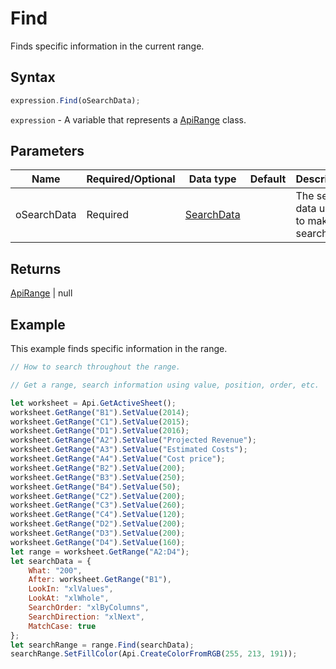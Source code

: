 # Find

Finds specific information in the current range.

## Syntax

```javascript
expression.Find(oSearchData);
```

`expression` - A variable that represents a [ApiRange](../ApiRange.md) class.

## Parameters

| **Name** | **Required/Optional** | **Data type** | **Default** | **Description** |
| ------------- | ------------- | ------------- | ------------- | ------------- |
| oSearchData | Required | [SearchData](../../Enumeration/SearchData.md) |  | The search data used to make search. |

## Returns

[ApiRange](../../ApiRange/ApiRange.md) \| null

## Example

This example finds specific information in the range.

```javascript editor-xlsx
// How to search throughout the range.

// Get a range, search information using value, position, order, etc.

let worksheet = Api.GetActiveSheet();
worksheet.GetRange("B1").SetValue(2014);
worksheet.GetRange("C1").SetValue(2015);
worksheet.GetRange("D1").SetValue(2016);
worksheet.GetRange("A2").SetValue("Projected Revenue");
worksheet.GetRange("A3").SetValue("Estimated Costs");
worksheet.GetRange("A4").SetValue("Cost price");
worksheet.GetRange("B2").SetValue(200);
worksheet.GetRange("B3").SetValue(250);
worksheet.GetRange("B4").SetValue(50);
worksheet.GetRange("C2").SetValue(200);
worksheet.GetRange("C3").SetValue(260);
worksheet.GetRange("C4").SetValue(120);
worksheet.GetRange("D2").SetValue(200);
worksheet.GetRange("D3").SetValue(200);
worksheet.GetRange("D4").SetValue(160);
let range = worksheet.GetRange("A2:D4");
let searchData = {
    What: "200",
    After: worksheet.GetRange("B1"),
    LookIn: "xlValues",
    LookAt: "xlWhole",
    SearchOrder: "xlByColumns",
    SearchDirection: "xlNext",
    MatchCase: true
};
let searchRange = range.Find(searchData);
searchRange.SetFillColor(Api.CreateColorFromRGB(255, 213, 191));

```
